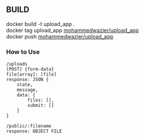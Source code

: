 ## BUILD

docker build -t upload_app .
<br/>
docker tag upload_app <a href="https://hub.docker.com/r/mohammedwazier/upload_app">mohammedwazier/upload_app</a>
<br/>
docker push <a href="https://hub.docker.com/r/mohammedwazier/upload_app">mohammedwazier/upload_app</a>

### How to Use

```
/uploads
[POST] {form-data}
file[array]: [file]
response: JSON {
    state,
    message,
    data: {
        files: [],
        submit: []
    }
}
```

```
/public/:filename
response: OBJECT FILE
```
